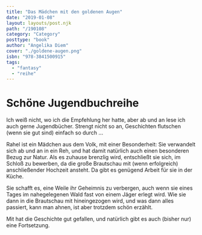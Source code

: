 ```yaml
---
title: "Das Mädchen mit den goldenen Augen"
date: "2019-01-08"
layout: layouts/post.njk
path: "/190108"
category: "Category"
posttype: "book"
author: "Angelika Diem"
cover: "./goldene-augen.png"
isbn: "978-3841500915"
tags:
  - "fantasy"
  - "reihe"
---
```


# Schöne Jugendbuchreihe

Ich weiß nicht, wo ich die Empfehlung her hatte, aber ab und an lese ich auch gerne Jugendbücher. Strengt nicht so an, Geschichten flutschen (wenn sie gut sind) einfach so durch ...

Rahel ist ein Mädchen aus dem Volk, mit einer Besonderheit: Sie verwandelt sich ab und an in ein Reh, und hat damit natürlich auch einen besonderen Bezug zur Natur. Als es zuhause brenzlig wird, entschließt sie sich, im Schloß zu bewerben, da die große Brautschau mit (wenn erfolgreich) anschließender Hochzeit ansteht. Da gibt es genügend Arbeit für sie in der Küche.

Sie schafft es, eine Weile ihr Geheimnis zu verbergen, auch wenn sie eines Tages im nahegelegenen Wald fast von einem Jäger erlegt wird. Wie sie dann in die Brautschau mit hineingezogen wird, und was dann alles passiert, kann man ahnen, ist aber trotzdem schön erzählt.

Mit hat die Geschichte gut gefallen, und natürlich gibt  es auch (bisher nur) eine Fortsetzung.
